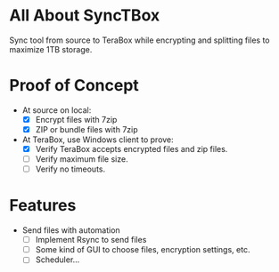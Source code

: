 # All About SyncTBox

Sync tool from source to TeraBox while encrypting and splitting files to maximize 1TB storage.

# Proof of Concept

 - At source on local:
	 - [x] Encrypt files with 7zip
	 - [x] ZIP or bundle files with 7zip
 
 - At TeraBox, use Windows client to prove:
	 - [x] Verify TeraBox accepts encrypted files and zip files.
	 - [ ] Verify maximum file size.
	 - [ ] Verify no timeouts.
	
# Features
 - Send files with automation
	 - [ ] Implement Rsync to send files 
	 - [ ] Some kind of GUI to choose files, encryption settings, etc.
	 - [ ] Scheduler...

